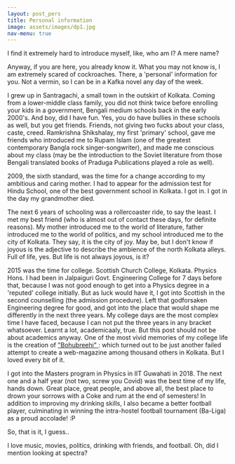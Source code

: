 ```yaml
---
layout: post_pers
title: Personal information 
image: assets/images/dp1.jpg
nav-menu: true
---
```


I find it extremely hard to introduce myself, like, who am I? A mere name? 

Anyway, if you are here, you already know it. What you may not know is, I am extremely scared of cockroaches. There, a 'personal' information for you. Not a vermin, so I can be in a Kafka novel any day of the week. 

I grew up in Santragachi, a small town in the outskirt of Kolkata. Coming from a lower-middle class family, you did not think twice before enrolling your kids in a government, Bengali medium schools back in the early 2000's. And boy, did I have fun. Yes, you do have bullies in these schools as well, but you get friends. Friends, not giving two fucks about your class, caste, creed. Ramkrishna Shikshalay, my first 'primary' school, gave me friends who introduced me to Rupam Islam (one of the greatest contemporary Bangla rock singer-songwriter), and made me conscious about my class (may be the introduction to the Soviet literature from those Bengali translated books of Praduga Publications played a role as well). 

2009, the sixth standard, was the time for a change according to my ambitious and caring mother. I had to appear for the admission test for Hindu School, one of the best government school in Kolkata. I got in. I got in the day my grandmother died. 

The next 6 years of schooling was a rollercoaster ride, to say the least. I met my best friend (who is almost out of contact these days, for definite reasons). My mother introduced me to the world of literature, father introduced me to the world of politics, and my school introduced me to the city of Kolkata. They say, it is the city of joy. May be, but I don't know if joyous is the adjective to describe the ambience of the north Kolkata alleys. Full of life, yes. But life is not always joyous, is it? 

2015 was the time for college. Scottish Church College, Kolkata. Physics Hons. I had been in Jalpaiguri Govt. Engineering College for 7 days before that, because I was not good enough to get into a Physics degree in a 'reputed' college initially. But as luck would have it, I got into Scottish in the second counselling (the admission procedure). Left that godforsaken Engineering degree for good, and got into the place that would shape me differently in the next three years. My college days are the most complex time I have faced, because I can not put the three years in any bracket whatsoever. Learnt a lot, academicaaly, true. But this post should not be about academics anyway. One of the most vivid memories of my college life is the creation of <a href='https://bohubreehi.wordpress.com/'> "Bohubreehi" </a> : which turned out to be just another failed attempt to create a web-magazine among thousand others in Kolkata. But I loved every bit of it. 

I got into the Masters program in Physics in IIT Guwahati in 2018. The next one and a half year (not two, screw you Covid) was the best time of my life, hands down. Great place, great people, and above all, the best place to drown your sorrows with a Coke and rum at the end of semesters! In addition to improving my drinking skills, I also became a better football player, culminating in winning the intra-hostel football tournament (Ba-Liga) as a proud accolade! :P 

So, that is it, I guess.. 

I love music, movies, politics, drinking with friends, and football. Oh, did I mention looking at spectra? 



